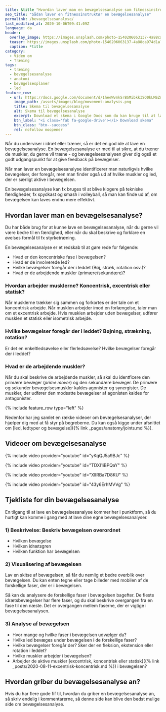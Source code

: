 ```yaml
---
title: &title "Hvordan laver man en bevægelsesanalyse som fitnessinstruktør?"
seo_title: "Sådan laver en fitnessinstruktør en bevægelsesanalyse"
permalink: /bevaegelsesanalyse/
last_modified_at: 2020-10-06T09:41:09Z
language: da
header:
  overlay_image: https://images.unsplash.com/photo-1540206063137-4a88ca974d1a?ixlib=rb-1.2.1&ixid=eyJhcHBfaWQiOjEyMDd9&auto=format&fit=crop&height=630&w=1200&q=10
  teaser: https://images.unsplash.com/photo-1540206063137-4a88ca974d1a?ixlib=rb-1.2.1&ixid=eyJhcHBfaWQiOjEyMDd9&auto=format&fit=crop&height=300&w=400&q=10
  caption: *title
category:
  - Viden om
  - Træning
tags:
  - træning
  - bevægelsesanalyse
  - anatomi
  - bevægelsesplaner
  - led
feature_row:
  - url: https://docs.google.com/document/d/1heeWvmkSrBSMibkkISQ0kLMSZmSYw_v8pJjk7cwXUZo/copy?usp=sharing
    image_path: /assets/images/blog/movement-analysis.png
    title: Skema til bevægelsesanalyse
    alt: Skema til bevægelsesanalyse
    excerpt: Download et skema i Google Docs som du kan bruge til at lave din bevægelsesanalyse.
    btn_label: "<i class='fab fa-google-drive'></i> Download skema"
    btn_class: "btn--success"
    rel: nofollow noopener
---
```


Når du underviser i idræt eller træner, så er det en god ide at lave en bevægelsesanalyse. En bevægelsesanalyse er med til at sikre, at du træner de muskler, du gerne vil træne - og bevægelsesanalysen giver dig også et godt udgangspunkt for at give feedback på bevægelser.

Når man laver en bevægelsesanalyse identificerer man naturligvis hvilke bevægelser, der foregår, men man finder også ud af hvilke muskler og led, der er særligt aktive i bevægelsen.

En bevægelsesanalyse kan fx bruges til at blive klogere på tekniske færdigheder, fx spydkast og smash i volleyball, så man kan finde ud af, om bevægelsen kan laves endnu mere effektivt.

## Hvordan laver man en bevægelsesanalyse?

Du har både brug for at kunne lave en bevægelsesanalyse, når du gerne vil være bedre til en færdighed, eller når du skal beskrive og forklare en øvelses formål til fx styrketræning.

En bevægelsesanalyse er et redskab til at gøre rede for følgende:

- Hvad er den koncentriske fase i bevægelsen?
- Hvad er de involverede led?
- Hvilke bevægelser foregår der i leddet (Bøj, stræk, rotation osv.)?
- Hvad er de arbejdende muskler (primære/sekundære)?

### Hvordan arbejder musklerne? Koncentrisk, excentrisk eller statisk?

Når musklerne trækker sig sammen og forkortes er der tale om et koncentrisk arbejde. Når musklen arbejder imod en forlængelse, taler man om et excentrisk arbejde. Hvis musklen arbejder uden bevægelser, udfører musklen et statisk eller isometrisk arbejde.

### Hvilke bevægelser foregår der i leddet? Bøjning, strækning, rotation?

Er det en enkeltledsøvelse eller flerledsøvelse? Hvilke bevægelser foregår der i leddet?

### Hvad er de arbejdende muskler?

Når du skal beskrive de arbejdende muskler, så skal du identficere den primære bevæger (_prime mover_) og den sekundære bevæger. De primære og sekunder bevægelsesmuskler kaldes agonister og synergister. De muskler, der udfører den modsatte bevægelser af agonisten kaldes for antagonister.

{% include feature_row type="left" %}

Nedenfor har jeg samlet en række videoer om bevægelsesanalyser, der hjælper dig med at få styr på begreberne. Du kan også kigge under afsnittet om [led, ledtyper og bevægelse]({% link _pages/anatomy/joints.md %}).

## Videoer om bevægelsesanalyse

{% include video provider="youtube" id="yKqQJ5a9BJc" %}

{% include video provider="youtube" id="TDXl1iBPQaY" %}

{% include video provider="youtube" id="XlIRBa7D8KU" %}

{% include video provider="youtube" id="43y6ErhMVVg" %}

## Tjekliste for din bevægelsesanalyse

En tilgang til at lave en bevægelsesanalyse kommer her i punktform, så du hurtigt kan komme i gang med at lave dine egne bevægelsesanalyser.

### 1) Beskrivelse: Beskriv bevægelsen overordnet

- Hvilken bevægelse
- Hvilken idrætsgren
- Hvilken funktion har bevægelsen

### 2) Visualisering af bevægelsen

Lav en skitse af bevægelsen, så får du nemlig et bedre overblik over bevægelsen. Du kan enten tegne eller tage billeder med mobilen af de forskellige faser, der er i bevægelsen.

Så kan du analysere de forskellige faser i bevægelsen bagefter. De fleste idrætsbevægelser har flere faser, og du skal beskrive overgangen fra en fase til den næste. Det er overgangen mellem faserne, der er vigtige i bevægelsesanalysen.

### 3) Analyse af bevægelsen

- Hvor mange og hvilke faser i bevægelsen udvælger du?
- Hvilke led bevæges under bevægelsen i de forskellige faser?
- Hvilke bevægelser foregår der? Sker der en fleksion, ekstension eller rotation i leddet?
- Hvilke muskler arbejder i bevægelsen?
- Arbejder de aktive muskler [excentrisk, koncentrisk eller statisk]({% link _posts/2020-08-11-excentrisk-koncentrisk.md %}) i bevægelsen?

## Hvordan griber du bevægelsesanalyse an?

Hvis du har flere gode fif til, hvordan du griber en bevægelsesanalyse an, så skriv endelig i kommentarerne, så denne side kan blive den bedst mulige side om bevægelsesanalyse.
